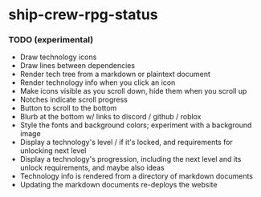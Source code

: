 # ship-crew-rpg-status

### TODO (experimental)
* Draw technology icons
* Draw lines between dependencies
* Render tech tree from a markdown or plaintext document
* Render technology info when you click an icon
* Make icons visible as you scroll down, hide them when you scroll up
* Notches indicate scroll progress
* Button to scroll to the bottom
* Blurb at the bottom w/ links to discord / github / roblox
* Style the fonts and background colors; experiment with a background image
* Display a technology's level / if it's locked, and requirements for unlocking next level
* Display a technology's progression, including the next level and its unlock requirements, and maybe also ideas
* Technology info is rendered from a directory of markdown documents
* Updating the markdown documents re-deploys the website
